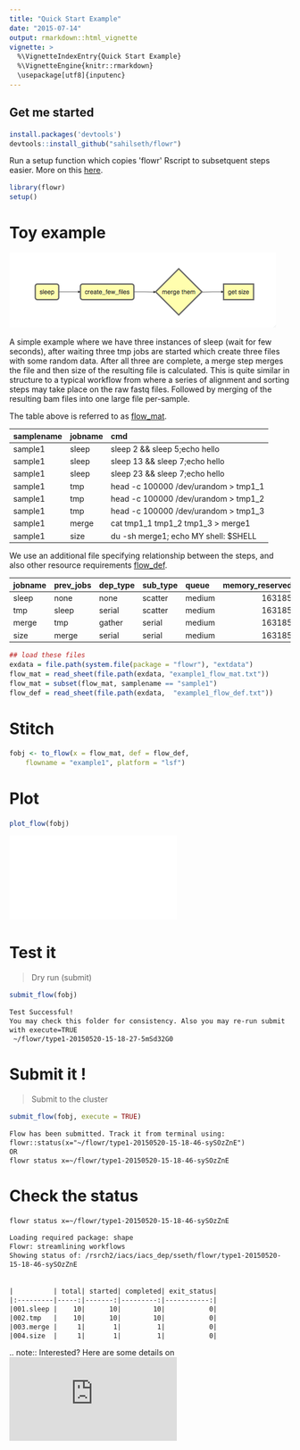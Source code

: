 ```yaml
---
title: "Quick Start Example"
date: "2015-07-14"
output: rmarkdown::html_vignette
vignette: >
  %\VignetteIndexEntry{Quick Start Example}
  %\VignetteEngine{knitr::rmarkdown}
  \usepackage[utf8]{inputenc}
---
```




Get me started
-------------



```r
install.packages('devtools')
devtools::install_github("sahilseth/flowr")
```

Run a setup function which copies 'flowr' Rscript to subsetquent steps easier.
More on this [here](https://github.com/sahilseth/rfun).


```r
library(flowr)
setup()
```


# Toy example




![](imgs/toy.png)




A simple example where we have three instances of sleep (wait for few seconds), after waiting three tmp jobs are started which create three files with some random data. After all three are complete, a merge step merges the file and then size of the resulting file is calculated. This is quite similar in structure to a typical workflow from where a series of alignment and sorting steps may take place on the raw fastq files. Followed by merging of the resulting bam files into one large file per-sample.

The table above is referred to as [flow_mat](details...).


|samplename |jobname |cmd                                  |
|:----------|:-------|:------------------------------------|
|sample1    |sleep   |sleep 2 && sleep 5;echo hello        |
|sample1    |sleep   |sleep 13 && sleep 7;echo hello       |
|sample1    |sleep   |sleep 23 && sleep 7;echo hello       |
|sample1    |tmp     |head -c 100000 /dev/urandom > tmp1_1 |
|sample1    |tmp     |head -c 100000 /dev/urandom > tmp1_2 |
|sample1    |tmp     |head -c 100000 /dev/urandom > tmp1_3 |
|sample1    |merge   |cat tmp1_1 tmp1_2 tmp1_3 > merge1    |
|sample1    |size    |du -sh merge1; echo MY shell: $SHELL |

We use an additional file specifying relationship between the steps, and also other resource requirements [flow_def](details...).


|jobname |prev_jobs |dep_type |sub_type |queue  | memory_reserved|walltime | cpu_reserved|
|:-------|:---------|:--------|:--------|:------|---------------:|:--------|------------:|
|sleep   |none      |none     |scatter  |medium |          163185|23:00    |            1|
|tmp     |sleep     |serial   |scatter  |medium |          163185|23:00    |            1|
|merge   |tmp       |gather   |serial   |medium |          163185|23:00    |            1|
|size    |merge     |serial   |serial   |medium |          163185|23:00    |            1|



```r
## load these files
exdata = file.path(system.file(package = "flowr"), "extdata")
flow_mat = read_sheet(file.path(exdata, "example1_flow_mat.txt"))
flow_mat = subset(flow_mat, samplename == "sample1")
flow_def = read_sheet(file.path(exdata,  "example1_flow_def.txt"))
```

# Stitch


```r
fobj <- to_flow(x = flow_mat, def = flow_def, 
	flowname = "example1", platform = "lsf")
```

# Plot

```r
plot_flow(fobj)
```

![Flow chart describing process for example 1](figure/plot_example1-1.pdf) 


# Test it
> Dry run (submit)


```r
submit_flow(fobj)
```

```
Test Successful!
You may check this folder for consistency. Also you may re-run submit with execute=TRUE
 ~/flowr/type1-20150520-15-18-27-5mSd32G0
```

# Submit it !

> Submit to the cluster


```r
submit_flow(fobj, execute = TRUE)
```

```
Flow has been submitted. Track it from terminal using:
flowr::status(x="~/flowr/type1-20150520-15-18-46-sySOzZnE")
OR
flowr status x=~/flowr/type1-20150520-15-18-46-sySOzZnE
```


# Check the status

```
flowr status x=~/flowr/type1-20150520-15-18-46-sySOzZnE
```

```
Loading required package: shape
Flowr: streamlining workflows
Showing status of: /rsrch2/iacs/iacs_dep/sseth/flowr/type1-20150520-15-18-46-sySOzZnE


|          | total| started| completed| exit_status|
|:---------|-----:|-------:|---------:|-----------:|
|001.sleep |    10|      10|        10|           0|
|002.tmp   |    10|      10|        10|           0|
|003.merge |     1|       1|         1|           0|
|004.size  |     1|       1|         1|           0|
```

.. note::
Interested? Here are some details on ![building pipelines](http://docs.flowr.space/en/latest/rd/vignettes/build-pipes.html)
